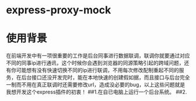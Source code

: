 # express-proxy-mock

# 使用背景
  在前端开发中有一项很重要的工作是后台同事进行数据联调，联调你就要通过对应不同的同事ip进行通讯，这个时候你会遇到浏览器的同源策略引起的跨域问题，还有你可能想有没有快速切换不同的ip进行联调，不用每次修改配制重起不同的服务，在后台接口还没开发完时，能在本地快速的创建假如据，而且接口与后台完全一制而不用在真正联调时还需要修改url，造成没必要的bug，以上这些问题就是我想开发这个express插件的初衷！
  ##1.在自已电脑上运行一个后台系统。
  ##2.
